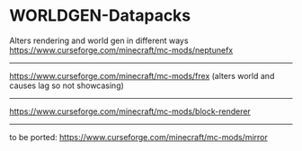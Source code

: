 # WORLDGEN-Datapacks
Alters rendering and world gen in different ways  
https://www.curseforge.com/minecraft/mc-mods/neptunefx
____________________________________________________________
https://www.curseforge.com/minecraft/mc-mods/frex (alters world and causes lag so not showcasing)
____________________________________________________________
https://www.curseforge.com/minecraft/mc-mods/block-renderer
____________________________________________________________


to be ported:
https://www.curseforge.com/minecraft/mc-mods/mirror
